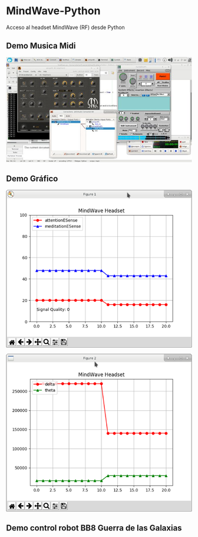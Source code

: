 # MindWave-Python
Acceso al headset MindWave (RF) desde Python

## Demo Musica Midi
![](images/Midi.jpg)


## Demo Gráfico
![](images/Figure1.png)

![](images/Figure2.png)

## Demo control robot BB8 Guerra de las Galaxias

